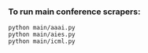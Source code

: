 ### To run main conference scrapers:

```
python main/aaai.py
python main/aies.py
python main/icml.py
```
